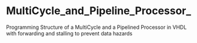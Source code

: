 # MultiCycle_and_Pipeline_Processor_
Programming Structure of a MultiCycle and a Pipelined Processor in VHDL with forwarding and stalling to prevent data hazards
